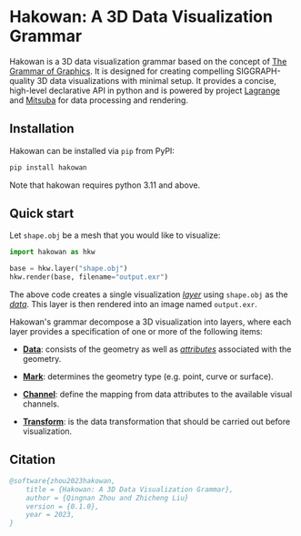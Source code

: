 # Hakowan: A 3D Data Visualization Grammar

Hakowan is a 3D data visualization grammar based on the concept of [The Grammar
of Graphics](https://link.springer.com/book/10.1007/0-387-28695-0). It is
designed for creating compelling SIGGRAPH-quality 3D data visualizations with
minimal setup. It provides a concise, high-level declarative API in python and
is powered by project [Lagrange](https://opensource.adobe.com/lagrange-docs/)
and [Mitsuba](https://mitsuba.readthedocs.io/en/stable/index.html) for data
processing and rendering.

## Installation

Hakowan can be installed via `pip` from PyPI:

``` sh
pip install hakowan
```

Note that hakowan requires python 3.11 and above.

## Quick start

Let `shape.obj` be a mesh that you would like to visualize:

``` py
import hakowan as hkw

base = hkw.layer("shape.obj")
hkw.render(base, filename="output.exr")
```

The above code creates a single visualization [_layer_](guide/layer.md) using
`shape.obj` as the [_data_](guide/data.md). This layer is then rendered into an image
named `output.exr`.

Hakowan's grammar decompose a 3D visualization into layers, where each layer
provides a specification of one or more of the following items:

* [__Data__](guide/data.md): consists of the geometry as well as
[_attributes_](guide/data.md#Attribute) associated with the geometry.

* [__Mark__](guide/mark.md): determines the geometry type (e.g. point, curve or surface).

* [__Channel__](guide/channel.md): define the mapping from data attributes to the available visual channels.

* [__Transform__](guide/transform.md): is the data transformation that should be carried out before visualization.

## Citation

``` bibtex
@software{zhou2023hakowan,
    title = {Hakowan: A 3D Data Visualization Grammar},
    author = {Qingnan Zhou and Zhicheng Liu}
    version = {0.1.0},
    year = 2023,
}
```
